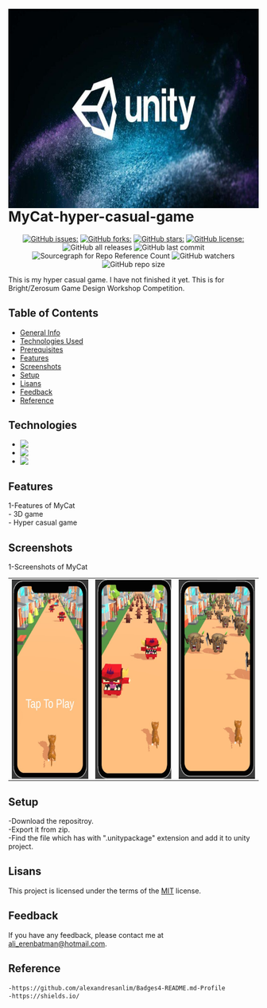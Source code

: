 <img align="left" src="https://github.com/Alierenkayhan/Alierenkayhan.github.io/blob/master/img/unity.jpg" alt="Alierenkayhan" width ="1100" height = "400" /></p>
    
# MyCat-hyper-casual-game

<div align="center">
    
[![GitHub issues:](https://img.shields.io/github/issues/Alierenkayhan/MyCat-hyper-casual-game)](https://img.shields.io/github/issues/Alierenkayhan/MyCat-hyper-casual-game)
[![GitHub forks:](https://img.shields.io/github/forks/Alierenkayhan/MyCat-hyper-casual-game)](https://img.shields.io/github/forks/Alierenkayhan/MyCat-hyper-casual-game)
[![GitHub stars:](https://img.shields.io/github/stars/Alierenkayhan/MyCat-hyper-casual-game)](https://img.shields.io/github/stars/Alierenkayhan/MyCat-hyper-casual-game)
[![GitHub license:](https://img.shields.io/github/license/Alierenkayhan/MyCat-hyper-casual-game)](https://img.shields.io/github/license/Alierenkayhan/MyCat-hyper-casual-game)
![GitHub all releases](https://img.shields.io/github/downloads/Alierenkayhan/MyCat-hyper-casual-game/total)
![GitHub last commit](https://img.shields.io/github/last-commit/Alierenkayhan/MyCat-hyper-casual-game)
![Sourcegraph for Repo Reference Count](https://img.shields.io/sourcegraph/rrc/MyCat-hyper-casual-game)
![GitHub watchers](https://img.shields.io/github/watchers/Alierenkayhan/MyCat-hyper-casual-game?style=social)
![GitHub repo size](https://img.shields.io/github/repo-size/Alierenkayhan/MyCat-hyper-casual-game)
    
</div>

This is my hyper casual game. I have not finished it yet. This is for Bright/Zerosum Game Design Workshop Competition.

 
 


## Table of Contents

* [General Info](#MyCat-hyper-casual-game)
* [Technologies Used](#Technologies)
* [Prerequisites](#Prerequisites)
* [Features](#Features)
* [Screenshots](#Screenshots)
* [Setup](#Setup)
* [Lisans](#Lisans)
* [Feedback](#Feedback)
* [Reference](#Reference)
 
## Technologies
- <img align="left" src="https://img.shields.io/badge/C%23-239120?style=for-the-badge&logo=c-sharp&logoColor=white" /> 
- <img align="left" src="https://img.shields.io/badge/Visual_Studio-5C2D91?style=for-the-badge&logo=visual%20studio&logoColor=white" />
- <img align="left" src="https://img.shields.io/badge/Unity-100000?style=for-the-badge&logo=unity&logoColor=white" />

## Features
1-Features of MyCat <br/>
    - 3D game<br/>
    - Hyper casual game <br/>
   
## Screenshots
  1-Screenshots of MyCat
  <table> 
    <tr>
        <td>  <img align="left" src="screenshoots/img1.jpg" alt="MyCat" width ="400" height = "400" /></p></td>
        <td>  <img align="left" src="screenshoots/img2.jpg" alt="MyCat" width ="400" height = "400" /></p></td>
        <td>  <img align="left" src="screenshoots/img3.jpg" alt="MyCat" width ="400" height = "400" /></p></td>
    </tr>
   </table>

## Setup  
  -Download the repositroy.<br/>
  -Export it from zip.<br/>
  -Find the file which has with ".unitypackage" extension and add it to unity project.<br/>
 
## Lisans

This project is licensed under the terms of the [MIT](https://choosealicense.com/licenses/mit/) license.

  
## Feedback

If you have any feedback, please contact me at ali_erenbatman@hotmail.com.
  
## Reference
    -https://github.com/alexandresanlim/Badges4-README.md-Profile
    -https://shields.io/
